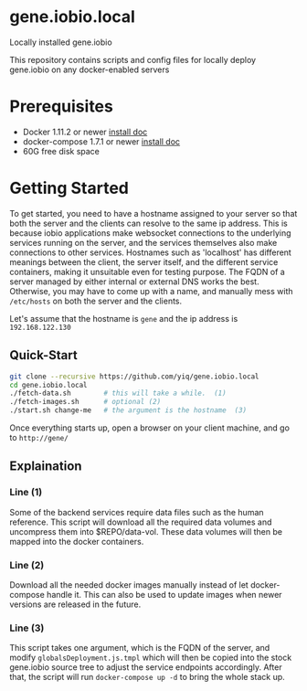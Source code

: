 # gene.iobio.local
Locally installed gene.iobio

This repository contains scripts and config files for locally deploy gene.iobio on any docker-enabled servers

# Prerequisites
  * Docker 1.11.2 or newer  [install doc](https://docs.docker.com/engine/installation/linux/)
  * docker-compose 1.7.1 or newer [install doc](https://docs.docker.com/compose/install/)
  * 60G free disk space

# Getting Started
To get started, you need to have a hostname assigned to your server so that both the server and the clients can resolve to the same ip address. This is because iobio applications make websocket connections to the underlying services running on the server, and the services themselves also make connections to other services. Hostnames such as 'localhost' has different meanings between the client, the server itself, and the different service containers, making it unsuitable even for testing purpose. The FQDN of a server managed by either internal or external DNS works the best. Otherwise, you may have to come up with a name, and manually mess with `/etc/hosts` on both the server and the clients.

Let's assume that the hostname is `gene` and the ip address is `192.168.122.130`

## Quick-Start
```bash
git clone --recursive https://github.com/yiq/gene.iobio.local
cd gene.iobio.local
./fetch-data.sh        # this will take a while.  (1)
./fetch-images.sh      # optional (2)
./start.sh change-me   # the argument is the hostname  (3)
```
Once everything starts up, open a browser on your client machine, and go to `http://gene/`

## Explaination
### Line (1)
Some of the backend services require data files such as the human reference. This script will download all the required data volumes and uncompress them into $REPO/data-vol. These data volumes will then be mapped into the docker containers.

### Line (2)
Download all the needed docker images manually instead of let docker-compose handle it. This can also be used to update images when newer versions are released in the future.

### Line (3)
This script takes one argument, which is the FQDN of the server, and modify `globalsDeployment.js.tmpl` which will then be copied into the stock gene.iobio source tree to adjust the service endpoints accordingly. After that, the script will run `docker-compose up -d` to bring the whole stack up.
